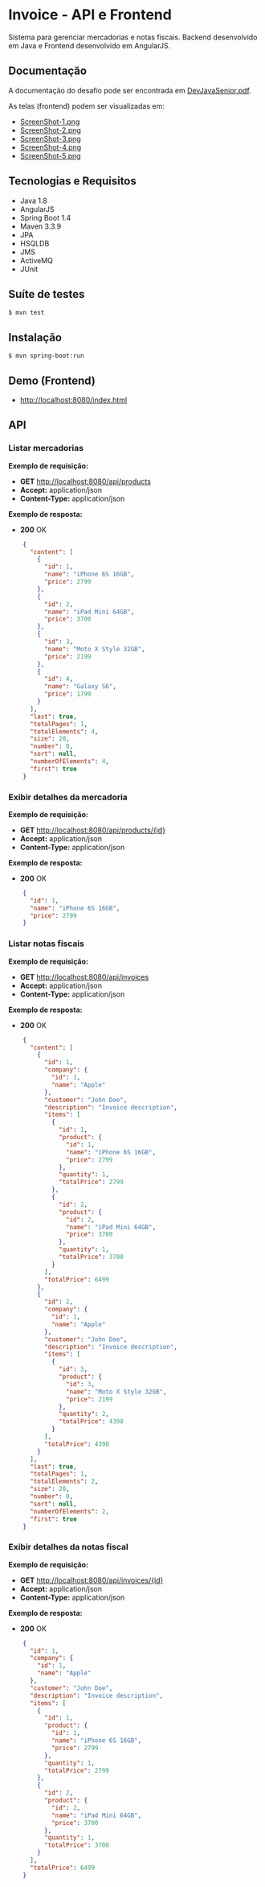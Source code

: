 # Invoice - API e Frontend

Sistema para gerenciar mercadorias e notas fiscais.
Backend desenvolvido em Java e Frontend desenvolvido em AngularJS.

## Documentação

A documentação do desafio pode ser encontrada em [DevJavaSenior.pdf](docs/DevJavaSenior.pdf).

As telas (frontend) podem ser visualizadas em:

- [ScreenShot-1.png](docs/ScreenShot-1.png)
- [ScreenShot-2.png](docs/ScreenShot-2.png)
- [ScreenShot-3.png](docs/ScreenShot-3.png)
- [ScreenShot-4.png](docs/ScreenShot-4.png)
- [ScreenShot-5.png](docs/ScreenShot-5.png)

## Tecnologias e Requisitos

- Java 1.8
- AngularJS
- Spring Boot 1.4
- Maven 3.3.9
- JPA
- HSQLDB
- JMS
- ActiveMQ
- JUnit

## Suíte de testes

    $ mvn test

## Instalação

    $ mvn spring-boot:run

## Demo (Frontend)

- [http://localhost:8080/index.html](http://localhost:8080/index.html)

## API

### Listar mercadorias

**Exemplo de requisição:**

- **GET** [http://localhost:8080/api/products](http://localhost:8080/api/products)
- **Accept:** application/json
- **Content-Type:** application/json

**Exemplo de resposta:**

- **200** OK

```json
    {
      "content": [
        {
          "id": 1,
          "name": "iPhone 6S 16GB",
          "price": 2799
        },
        {
          "id": 2,
          "name": "iPad Mini 64GB",
          "price": 3700
        },
        {
          "id": 3,
          "name": "Moto X Style 32GB",
          "price": 2199
        },
        {
          "id": 4,
          "name": "Galaxy S6",
          "price": 1799
        }
      ],
      "last": true,
      "totalPages": 1,
      "totalElements": 4,
      "size": 20,
      "number": 0,
      "sort": null,
      "numberOfElements": 4,
      "first": true
    }
```

### Exibir detalhes da mercadoria

**Exemplo de requisição:**

- **GET** [http://localhost:8080/api/products/{id}](http://localhost:8080/api/products/{id})
- **Accept:** application/json
- **Content-Type:** application/json

**Exemplo de resposta:**

- **200** OK

```json
    {
      "id": 1,
      "name": "iPhone 6S 16GB",
      "price": 2799
    }
```

### Listar notas fiscais

**Exemplo de requisição:**

- **GET** [http://localhost:8080/api/invoices](http://localhost:8080/api/invoices)
- **Accept:** application/json
- **Content-Type:** application/json

**Exemplo de resposta:**

- **200** OK

```json
    {
      "content": [
        {
          "id": 1,
          "company": {
            "id": 1,
            "name": "Apple"
          },
          "customer": "John Doe",
          "description": "Invoice description",
          "items": [
            {
              "id": 1,
              "product": {
                "id": 1,
                "name": "iPhone 6S 16GB",
                "price": 2799
              },
              "quantity": 1,
              "totalPrice": 2799
            },
            {
              "id": 2,
              "product": {
                "id": 2,
                "name": "iPad Mini 64GB",
                "price": 3700
              },
              "quantity": 1,
              "totalPrice": 3700
            }
          ],
          "totalPrice": 6499
        },
        {
          "id": 2,
          "company": {
            "id": 1,
            "name": "Apple"
          },
          "customer": "John Doe",
          "description": "Invoice description",
          "items": [
            {
              "id": 3,
              "product": {
                "id": 3,
                "name": "Moto X Style 32GB",
                "price": 2199
              },
              "quantity": 2,
              "totalPrice": 4398
            }
          ],
          "totalPrice": 4398
        }
      ],
      "last": true,
      "totalPages": 1,
      "totalElements": 2,
      "size": 20,
      "number": 0,
      "sort": null,
      "numberOfElements": 2,
      "first": true
    }
```

### Exibir detalhes da notas fiscal

**Exemplo de requisição:**

- **GET** [http://localhost:8080/api/invoices/{id}](http://localhost:8080/api/invoices/{id})
- **Accept:** application/json
- **Content-Type:** application/json

**Exemplo de resposta:**

- **200** OK

```json
    {
      "id": 1,
      "company": {
        "id": 1,
        "name": "Apple"
      },
      "customer": "John Doe",
      "description": "Invoice description",
      "items": [
        {
          "id": 1,
          "product": {
            "id": 1,
            "name": "iPhone 6S 16GB",
            "price": 2799
          },
          "quantity": 1,
          "totalPrice": 2799
        },
        {
          "id": 2,
          "product": {
            "id": 2,
            "name": "iPad Mini 64GB",
            "price": 3700
          },
          "quantity": 1,
          "totalPrice": 3700
        }
      ],
      "totalPrice": 6499
    }
```
